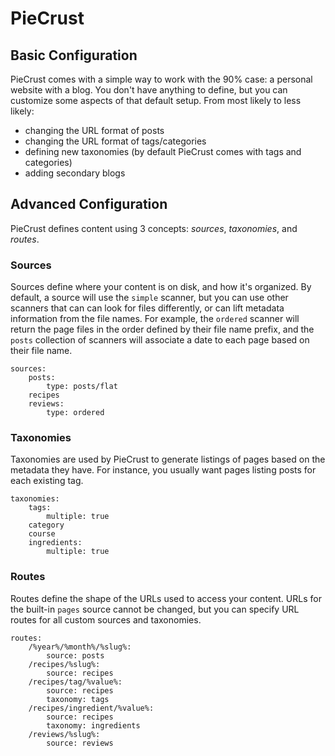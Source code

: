 # PieCrust

## Basic Configuration

PieCrust comes with a simple way to work with the 90% case: a personal website with a blog. You don't have anything to define, but you can customize some aspects of that default setup. From most likely to less likely:

* changing the URL format of posts
* changing the URL format of tags/categories
* defining new taxonomies (by default PieCrust comes with tags and categories)
* adding secondary blogs

## Advanced Configuration

PieCrust defines content using 3 concepts: *sources*, *taxonomies*, and *routes*.

### Sources

Sources define where your content is on disk, and how it's organized. By default, a source will use the `simple` scanner, but you can use other scanners that can can look for files differently, or can lift metadata information from the file names. For example, the `ordered` scanner will return the page files in the order defined by their file name prefix, and the `posts` collection of scanners will associate a date to each page based on their file name.

	sources:
		posts:
			type: posts/flat
		recipes
		reviews:
			type: ordered

### Taxonomies

Taxonomies are used by PieCrust to generate listings of pages based on the metadata they have. For instance, you usually want pages listing posts for each existing tag.

	taxonomies:
		tags:
			multiple: true
		category
		course
		ingredients:
			multiple: true

### Routes

Routes define the shape of the URLs used to access your content. URLs for the built-in `pages` source cannot be changed, but you can specify URL routes for all custom sources and taxonomies.

	routes:
		/%year%/%month%/%slug%:
			source: posts
		/recipes/%slug%:
			source: recipes
		/recipes/tag/%value%:
			source: recipes
			taxonomy: tags
		/recipes/ingredient/%value%:
			source: recipes
			taxonomy: ingredients
		/reviews/%slug%:
			source: reviews
